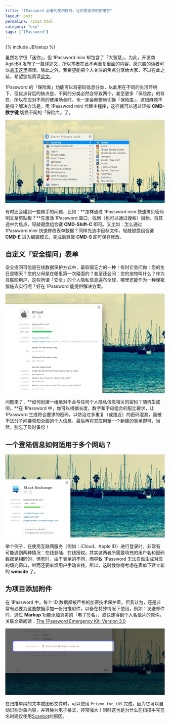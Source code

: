```yaml
---
title: "1Password 必看的使用技巧，让你更愉快的使用它"
layout: post
permalink: /2154.html
category: "exp"
tags: ["1Password"]
---
```

{% include JB/setup %}

虽然名字很「迷你」，但 1Password mini 却包含了「大智慧」，为此，开发商 AgileBit 发布了一篇详述文，所以笔者在此不再重复里面的内容，感兴趣的读者可以[点击这里](https://blog.agilebits.com/2014/10/27/1password-5-mac-mini-menubar-shortcuts/)阅读。除此之外，我希望能把个人关注的焦点分享给大家，不过在此之前，希望您能阅读[此文](http://sayzlim.net/organize-1password-vaults/)。


1Password 的「保险库」功能可以将密码信息分类，以此用在不同的生活环境下，但优点背后的缺点是，不同的分类必然会导致两个，甚至更多「保险库」的存在，所以在应对不同的使用场合时，也一定会频繁地切换「保险库」，这很麻烦不是吗？解决方法是，用 1Password mini 代替主程序，这样就可以通过轻按 **CMD-数字键** 切换不同的「保险库」了。

![](/wp-content/uploads/sinapicv2-backup/2154-ww3-large-005V4vEUjw1enugv7o4s4j30qo0dwwhb.jpg)

有时还会碰到一些棘手的问题，比如：**怎样通过 1Password mini 快速拷贝密码明文至剪贴板？**先激活 1Password 窗口，找到（也可以通过搜索）目标，将其选中为焦点，轻敲键盘组合键 **CMD-Shift-C** 即可。又比如：怎么通过 1Password mini 快速修改表单数据？同样先选中目标文件，轻敲键盘组合键 **CMD-E** 进入编辑模式，完成后轻敲 **CMD-S** 即可保存修改。

## 自定义「安全提问」表单

安全提问可能是在线数据保护方式中，最软弱无力的一种！有时它会问你：您的生日是哪天？您的父母是在哪里第一次碰面的？甚至还会问：您的宠物叫什么？作为互联网用户，这些所谓「安全」的个人隐私信息遍布全球，哪里还能作为一种保密措施去实行呢？好在 1Password 能提供解决方案。

![](/wp-content/uploads/sinapicv2-backup/2154-ww3-large-005V4vEUjw1enugvcrqlnj30qo0gotbf.jpg)

问题来了，**如何创建一组绝对不会与任何个人隐私信息相关的密码？随机生成呗。**在 1Password 中，你可以根据长度，数字和字母组合的配比要求，让 1Password 生成符合要求的密码，以防治过多重复（或接近）的密码泄漏，而被不法分子间接获知全面的个人信息。最后再将其应用至一个新建的表单即可，当然，别忘了及时备份！

## 一个登陆信息如何适用于多个网站？

![](/wp-content/uploads/sinapicv2-backup/2154-ww4-large-005V4vEUjw1enugvi228fj30qo0dw0vw.jpg)

举个例子，在使用互联网服务（例如：iCloud、Apple ID）进行登录时，非常有可能遇到两种情况：在线登陆、在线授权。其实这两者所需要填充的用户名和密码数据是相同的，但有时，由于表单的不同，而导致 1Password 无法自动生成对应的填充窗口，继而还要麻烦用户手动查找，所以，这时候你得考虑在表单下建立新的 **website** 了。

## 为项目添加附件

在 1Password 中，每个 ID 数据都被严格的加密技术保护着，但我认为，还是非常有必要为这些数据添加一份扫描附件，以备在特殊情况下使用，例如：发送邮件时，通过 **Markup** 功能添加真实的「电子签名」，或快速得到个人名信片的原件。关联文章阅读：[The 1Password Emergency Kit: Version 3.0](http://www.productivityist.com/blog/1password-emergency-kit-3)

![](/wp-content/uploads/sinapicv2-backup/2154-ww2-large-005V4vEUjw1enugvmu52sj30qo0b43zv.jpg)

在扫描单纯的文本或图形文件时，可以使用 `Prizmo for iOS` 完成，因为它可以自动识别对象内容，并转换为电子格式，非常强大！同时这也是为什么在扫描手写签名时建议使用[Scanbot](https://itunes.apple.com/cn/app/scanbot-pei-bei-yun-pan-shang/id834854351?mt=8&uo=4&at=11lceY)的原因。